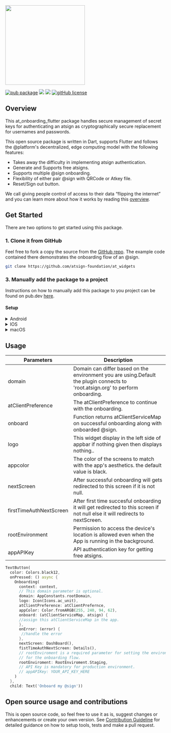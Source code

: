 <img width=250px src="https://atsign.dev/assets/img/@platform_logo_grey.svg?sanitize=true">

[![pub package](https://img.shields.io/pub/v/at_onboarding_flutter)](https://pub.dev/packages/at_onboarding_flutter) [![](https://img.shields.io/static/v1?label=Backend&message=@Platform&color=<COLOR>)](https://atsign.dev) [![](https://img.shields.io/static/v1?label=Publisher&message=The%20@%20Company&color=F05E3E)](https://atsign.com) [![gitHub license](https://img.shields.io/badge/license-BSD3-blue.svg)](./LICENSE)

## Overview

This at_onboarding_flutter package handles secure management of secret keys
for authenticating an atsign as cryptographically secure replacement for
usernames and passwords.

This open source package is written in Dart, supports Flutter and follows
the @‎platform's decentralized, edge computing model with the following
features:

- Takes away the difficulty in implementing atsign authentication.
- Generate and Supports free atsigns.
- Supports multiple @‎sign onboarding.
- Flexibility of either pair @‎sign with QRCode or Atkey file.
- Reset/Sign out button.

We call giving people control of access to their data “flipping the internet”
and you can learn more about how it works by reading this
[overview](https://atsign.dev/docs/overview/).

## Get Started

There are two options to get started using this package.

### 1. Clone it from GitHub

Feel free to fork a copy the source from the
[GitHub repo](https://github.com/atsign-foundation/at_widgets).
The example code contained there demonstrates the onboarding flow of an @‎sign.

```sh
git clone https://github.com/atsign-foundation/at_widgets
```

### 3. Manually add the package to a project

Instructions on how to manually add this package to you project can be found
on pub.dev [here](https://pub.dev/packages/at_onboarding_flutter/install).

#### Setup

<details>
<summary>Android</summary>

Add the following permissions to AndroidManifest.xml

```
    <uses-permission android:name="android.permission.READ_EXTERNAL_STORAGE"/>
    <uses-permission android:name="android.permission.WRITE_EXTERNAL_STORAGE"/>
    <uses-permission android:name="android.permission.INTERNET"/>
    <uses-permission android:name="android.permission.USE_FULL_SCREEN_INTENT" />
    <uses-permission android:name="android.permission.CAMERA" />
    <uses-feature android:name="android.hardware.camera" />
    <uses-feature android:name="android.hardware.camera.autofocus" />
    <uses-feature android:name="android.hardware.camera.flash" />
```

Also, the Android version support in app/build.gradle
```
compileSdkVersion 29

minSdkVersion 24
targetSdkVersion 29
```
</details>

<details>
<summary>IOS</summary>

Add the following permission string to info.plist

```
  <key>NSCameraUsageDescription</key>
  <string>The camera is used to scan QR code to pair your device with your @sign</string>
```

Also, update the Podfile with the following lines of code:

```
post_install do |installer|
  installer.pods_project.targets.each do |target|
    flutter_additional_ios_build_settings(target)
    target.build_configurations.each do |config|
      config.build_settings['GCC_PREPROCESSOR_DEFINITIONS'] ||= [
        '$(inherited)',
        ## dart: PermissionGroup.calendar
        'PERMISSION_EVENTS=0',

        ## dart: PermissionGroup.reminders
        'PERMISSION_REMINDERS=0',

        ## dart: PermissionGroup.contacts
        'PERMISSION_CONTACTS=0',

        ## dart: PermissionGroup.microphone
        'PERMISSION_MICROPHONE=0',

        ## dart: PermissionGroup.speech
        'PERMISSION_SPEECH_RECOGNIZER=0',

        ## dart: [PermissionGroup.location, PermissionGroup.locationAlways, PermissionGroup.locationWhenInUse]
        'PERMISSION_LOCATION=0',

        ## dart: PermissionGroup.notification
        'PERMISSION_NOTIFICATIONS=0',

        ## dart: PermissionGroup.sensors
        'PERMISSION_SENSORS=0'
      ]
    end
  end
end
```
</details>

<details>
<summary>macOS</summary>

Go to your project folder, macOS/Runner/DebugProfile.entitlements

For release you need to open macOS/Runner/Release.entitlements

and add the following key:

```
<key>com.apple.security.files.downloads.read-write</key>
<true/>
```
</details>


## Usage


| Parameters              | Description                                                                                                                      |
| ----------------------- | -------------------------------------------------------------------------------------------------------------------------------- |
| domain                  | Domain can differ based on the environment you are using.Default the plugin connects to 'root.atsign.org' to perform onboarding. |
| atClientPreference      | The atClientPreference to continue with the onboarding.                                                                          |
| onboard                 | Function returns atClientServiceMap on successful onboarding along with onboarded @sign.                                         |
| logo                    | This widget display in the left side of appbar if nothing given then displays nothing..                                          |
| appcolor                | The color of the screens to match with the app's aesthetics. the default value is black.                                         |
| nextScreen              | After successful onboarding will gets redirected to this screen if it is not null.                                               |
| firstTimeAuthNextScreen | After first time succesful onboarding it will get redirected to this screen if not null else it will redirects to nextScreen.    |
| rootEnvironment         | Permission to access the device's location is allowed even when the App is running in the background.                            |
| appAPIKey               | API authentication key for getting free atsigns.                                                                                 |


```dart
TextButton(
  color: Colors.black12,
  onPressed: () async {
    Onboarding(
      context: context,
      // This domain parameter is optional.
      domain: AppConstants.rootDomain,
      logo: Icon(Icons.ac_unit),
      atClientPreference: atClientPrefernce,
      appColor: Color.fromARGB(255, 240, 94, 62),
      onboard: (atClientServiceMap, atsign) {
      //assign this atClientServiceMap in the app.
      },
      onError: (error) {
       //handle the error
      },
      nextScreen: DashBoard(),
      fistTimeAuthNextScreen: Details(),
      // rootEnviroment is a required parameter for setting the environment 
      // for the onboarding flow.
      rootEnviroment: RootEnviroment.Staging,
      // API Key is mandatory for production environment.
      // appAPIKey: YOUR_API_KEY_HERE
    )
  },
  child: Text('Onboard my @sign'))
```
## Open source usage and contributions

This is open source code, so feel free to use it as is, suggest changes
or enhancements or create your own version. See
[Contribution Guideline](https://github.com/atsign-foundation/at_widgets/blob/trunk/CONTRIBUTING.md)
for detailed guidance on how to setup tools, tests and make a pull request.